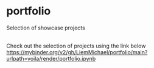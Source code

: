 # portfolio
Selection of showcase projects

<br> Check out the selection of projects using the link below </br>
https://mybinder.org/v2/gh/LiemMichael/portfolio/main?urlpath=voila/render/portfolio.ipynb
